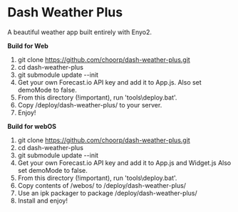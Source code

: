 Dash Weather Plus
=================

A beautiful weather app built entirely with Enyo2.

**Build for Web**

1. git clone https://github.com/choorp/dash-weather-plus.git
2. cd dash-weather-plus
3. git submodule update --init
4. Get your own Forecast.io API key and add it to App.js. Also set demoMode to false.
5. From this directory (!important), run 'tools\deploy.bat'.
6. Copy /deploy/dash-weather-plus/ to your server.
8. Enjoy!

**Build for webOS**

1. git clone https://github.com/choorp/dash-weather-plus.git
2. cd dash-weather-plus
3. git submodule update --init
4. Get your own Forecast.io API key and add it to App.js and Widget.js Also set demoMode to false.
5. From this directory (!important), run 'tools\deploy.bat'.
6. Copy contents of /webos/ to /deploy/dash-weather-plus/
7. Use an ipk packager to package /deploy/dash-weather-plus/
8. Install and enjoy!
